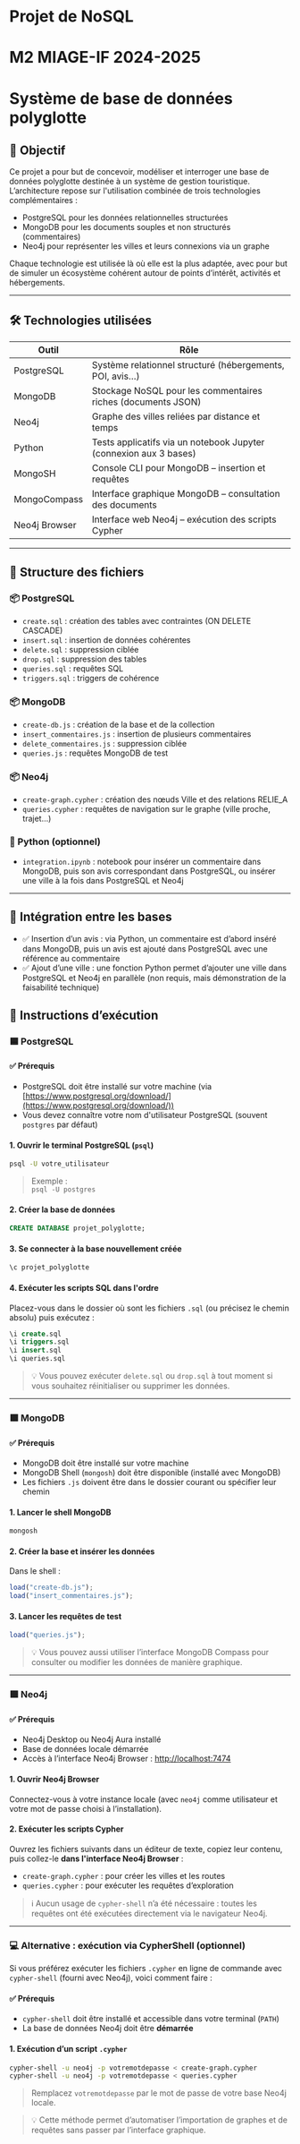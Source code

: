 # Projet de NoSQL

# M2 MIAGE-IF 2024-2025

# Système de base de données polyglotte

## 🎯 Objectif

Ce projet a pour but de concevoir, modéliser et interroger une base de données polyglotte destinée à un système de gestion touristique. L’architecture repose sur l'utilisation combinée de trois technologies complémentaires :

- PostgreSQL pour les données relationnelles structurées
- MongoDB pour les documents souples et non structurés (commentaires)
- Neo4j pour représenter les villes et leurs connexions via un graphe

Chaque technologie est utilisée là où elle est la plus adaptée, avec pour but de simuler un écosystème cohérent autour de points d’intérêt, activités et hébergements.

---

## 🛠️ Technologies utilisées

| Outil         | Rôle                                                              |
| ------------- | ----------------------------------------------------------------- |
| PostgreSQL    | Système relationnel structuré (hébergements, POI, avis…)          |
| MongoDB       | Stockage NoSQL pour les commentaires riches (documents JSON)      |
| Neo4j         | Graphe des villes reliées par distance et temps                   |
| Python        | Tests applicatifs via un notebook Jupyter (connexion aux 3 bases) |
| MongoSH       | Console CLI pour MongoDB – insertion et requêtes                  |
| MongoCompass  | Interface graphique MongoDB – consultation des documents          |
| Neo4j Browser | Interface web Neo4j – exécution des scripts Cypher                |

---

## 📁 Structure des fichiers

### 📦 PostgreSQL

- `create.sql` : création des tables avec contraintes (ON DELETE CASCADE)
- `insert.sql` : insertion de données cohérentes
- `delete.sql` : suppression ciblée
- `drop.sql` : suppression des tables
- `queries.sql` : requêtes SQL
- `triggers.sql` : triggers de cohérence

### 📦 MongoDB

- `create-db.js` : création de la base et de la collection
- `insert_commentaires.js` : insertion de plusieurs commentaires
- `delete_commentaires.js` : suppression ciblée
- `queries.js` : requêtes MongoDB de test

### 📦 Neo4j

- `create-graph.cypher` : création des nœuds Ville et des relations RELIE_A
- `queries.cypher` : requêtes de navigation sur le graphe (ville proche, trajet…)

### 📘️ Python (optionnel)

- `integration.ipynb` : notebook pour insérer un commentaire dans MongoDB, puis son avis correspondant dans PostgreSQL, ou insérer une ville à la fois dans PostgreSQL et Neo4j

---

## 🔄 Intégration entre les bases

- ✅ Insertion d’un avis : via Python, un commentaire est d’abord inséré dans MongoDB, puis un avis est ajouté dans PostgreSQL avec une référence au commentaire
- ✅ Ajout d’une ville : une fonction Python permet d’ajouter une ville dans PostgreSQL et Neo4j en parallèle (non requis, mais démonstration de la faisabilité technique)

## 📌 Instructions d’exécution

### 🟦 PostgreSQL

#### ✅ Prérequis

- PostgreSQL doit être installé sur votre machine (via [https://www.postgresql.org/download/](https://www.postgresql.org/download/))
- Vous devez connaître votre nom d'utilisateur PostgreSQL (souvent `postgres` par défaut)

#### 1. Ouvrir le terminal PostgreSQL (`psql`)

```bash
psql -U votre_utilisateur
```

> Exemple :  
> `psql -U postgres`

#### 2. Créer la base de données

```sql
CREATE DATABASE projet_polyglotte;
```

#### 3. Se connecter à la base nouvellement créée

```sql
\c projet_polyglotte
```

#### 4. Exécuter les scripts SQL dans l'ordre

Placez-vous dans le dossier où sont les fichiers `.sql` (ou précisez le chemin absolu) puis exécutez :

```sql
\i create.sql
\i triggers.sql
\i insert.sql
\i queries.sql
```

> 💡 Vous pouvez exécuter `delete.sql` ou `drop.sql` à tout moment si vous souhaitez réinitialiser ou supprimer les données.

---

### 🟩 MongoDB

#### ✅ Prérequis

- MongoDB doit être installé sur votre machine
- MongoDB Shell (`mongosh`) doit être disponible (installé avec MongoDB)
- Les fichiers `.js` doivent être dans le dossier courant ou spécifier leur chemin

#### 1. Lancer le shell MongoDB

```bash
mongosh
```

#### 2. Créer la base et insérer les données

Dans le shell :

```js
load("create-db.js");
load("insert_commentaires.js");
```

#### 3. Lancer les requêtes de test

```js
load("queries.js");
```

> 💡 Vous pouvez aussi utiliser l’interface MongoDB Compass pour consulter ou modifier les données de manière graphique.

---

### 🟪 Neo4j

#### ✅ Prérequis

- Neo4j Desktop ou Neo4j Aura installé
- Base de données locale démarrée
- Accès à l’interface Neo4j Browser : [http://localhost:7474](http://localhost:7474)

#### 1. Ouvrir Neo4j Browser

Connectez-vous à votre instance locale (avec `neo4j` comme utilisateur et votre mot de passe choisi à l’installation).

#### 2. Exécuter les scripts Cypher

Ouvrez les fichiers suivants dans un éditeur de texte, copiez leur contenu, puis collez-le **dans l'interface Neo4j Browser** :

- `create-graph.cypher` : pour créer les villes et les routes
- `queries.cypher` : pour exécuter les requêtes d’exploration

> ℹ️ Aucun usage de `cypher-shell` n’a été nécessaire : toutes les requêtes ont été exécutées directement via le navigateur Neo4j.

---

### 💻 Alternative : exécution via CypherShell (optionnel)

Si vous préférez exécuter les fichiers `.cypher` en ligne de commande avec `cypher-shell` (fourni avec Neo4j), voici comment faire :

#### ✅ Prérequis

- `cypher-shell` doit être installé et accessible dans votre terminal (`PATH`)
- La base de données Neo4j doit être **démarrée**

#### 1. Exécution d’un script `.cypher`

```bash
cypher-shell -u neo4j -p votremotdepasse < create-graph.cypher
cypher-shell -u neo4j -p votremotdepasse < queries.cypher
```

> Remplacez `votremotdepasse` par le mot de passe de votre base Neo4j locale.

> 💡 Cette méthode permet d’automatiser l’importation de graphes et de requêtes sans passer par l’interface graphique.
